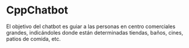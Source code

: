 # CppChatbot
El objetivo del chatbot es guiar a las personas en centro comerciales grandes, indicándoles donde están determinadas tiendas, baños, cines, patios de comida, etc.
